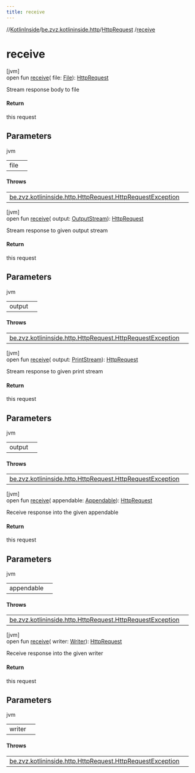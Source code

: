 ```yaml
---
title: receive
---
```

//[KotlinInside](../../../index.html)/[be.zvz.kotlininside.http](../index.html)/[HttpRequest](index.html)
/[receive](receive.html)

# receive

[jvm]\
open fun [receive](receive.html)(
file: [File](https://docs.oracle.com/javase/7/docs/api/java/io/File.html)): [HttpRequest](index.html)

Stream response body to file

#### Return

this request



## Parameters


jvm

| | |
|---|---|
| file |  |

#### Throws

| | |
|---|---|
| [be.zvz.kotlininside.http.HttpRequest.HttpRequestException](-http-request-exception/index.html) |  |

[jvm]\
open fun [receive](receive.html)(
output: [OutputStream](https://docs.oracle.com/javase/7/docs/api/java/io/OutputStream.html)): [HttpRequest](index.html)

Stream response to given output stream

#### Return

this request



## Parameters


jvm

| | |
|---|---|
| output |  |

#### Throws

| | |
|---|---|
| [be.zvz.kotlininside.http.HttpRequest.HttpRequestException](-http-request-exception/index.html) |  |

[jvm]\
open fun [receive](receive.html)(
output: [PrintStream](https://docs.oracle.com/javase/7/docs/api/java/io/PrintStream.html)): [HttpRequest](index.html)

Stream response to given print stream

#### Return

this request



## Parameters

jvm

| | |
|---|---|
| output |  |

#### Throws

| | |
|---|---|
| [be.zvz.kotlininside.http.HttpRequest.HttpRequestException](-http-request-exception/index.html) |  |

[jvm]\
open fun [receive](receive.html)(
appendable: [Appendable](https://docs.oracle.com/javase/7/docs/api/java/lang/Appendable.html)): [HttpRequest](index.html)

Receive response into the given appendable

#### Return

this request

## Parameters

jvm

| | |
|---|---|
| appendable |  |

#### Throws

| | |
|---|---|
| [be.zvz.kotlininside.http.HttpRequest.HttpRequestException](-http-request-exception/index.html) |  |

[jvm]\
open fun [receive](receive.html)(
writer: [Writer](https://docs.oracle.com/javase/7/docs/api/java/io/Writer.html)): [HttpRequest](index.html)

Receive response into the given writer

#### Return

this request

## Parameters

jvm

| | |
|---|---|
| writer |  |

#### Throws

| | |
|---|---|
| [be.zvz.kotlininside.http.HttpRequest.HttpRequestException](-http-request-exception/index.html) |  |



